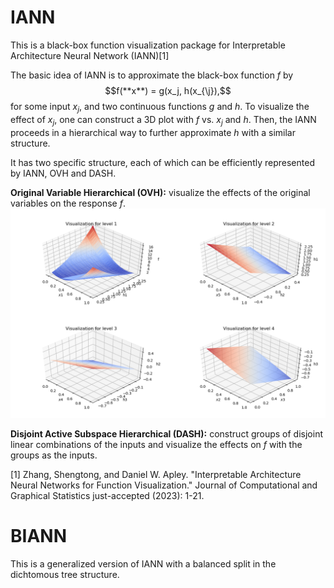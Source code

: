# IANN
This is a black-box function visualization package for Interpretable Architecture Neural Network (IANN)[1]

The basic idea of IANN is to approximate the black-box function $f$ by
$$f(**x**) = g(x_j, h(x_{\j}),$$
for some input $x_j$, and two continuous functions $g$ and $h$. To visualize the effect of $x_j$, one can construct a 3D plot with $f$ vs. $x_j$ and $h$. Then, the IANN proceeds in a hierarchical way to further approximate $h$ with a similar structure.

It has two specific structure, each of which can be efficiently represented by IANN, OVH and DASH.   

**Original Variable Hierarchical (OVH):** visualize the effects of the original variables on the response $f$.   
![image](./paper_fig/OVH_eg.png)  


**Disjoint Active Subspace Hierarchical (DASH):** construct groups of disjoint linear combinations of the inputs and visualize the effects on $f$ with the groups as the inputs.  


[1] Zhang, Shengtong, and Daniel W. Apley. "Interpretable Architecture Neural Networks for Function Visualization." Journal of Computational and Graphical Statistics just-accepted (2023): 1-21.

# BIANN
This is a generalized version of IANN with a balanced split in the dichtomous tree structure.
